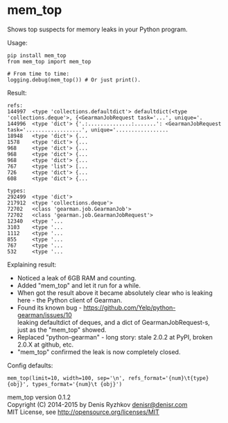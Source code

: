 mem_top
=======

Shows top suspects for memory leaks in your Python program.

Usage:

    pip install mem_top
    from mem_top import mem_top

    # From time to time:
    logging.debug(mem_top()) # Or just print().

Result:

    refs:
    144997  <type 'collections.defaultdict'> defaultdict(<type 'collections.deque'>, {<GearmanJobRequest task='...', unique='.
    144996  <type 'dict'> {'.:..............:.......': <GearmanJobRequest task='..................', unique='.................
    18948   <type 'dict'> {...
    1578    <type 'dict'> {...
    968     <type 'dict'> {...
    968     <type 'dict'> {...
    968     <type 'dict'> {...
    767     <type 'list'> [...
    726     <type 'dict'> {...
    608     <type 'dict'> {...

    types:
    292499  <type 'dict'>
    217912  <type 'collections.deque'>
    72702   <class 'gearman.job.GearmanJob'>
    72702   <class 'gearman.job.GearmanJobRequest'>
    12340   <type '...
    3103    <type '...
    1112    <type '...
    855     <type '...
    767     <type '...
    532     <type '...

Explaining result:

* Noticed a leak of 6GB RAM and counting.
* Added "mem_top" and let it run for a while.
* When got the result above it became absolutely clear who is leaking here - the Python client of Gearman.
* Found its known bug - https://github.com/Yelp/python-gearman/issues/10  
leaking defaultdict of deques, and a dict of GearmanJobRequest-s,  
just as the "mem_top" showed.
* Replaced "python-gearman" - long story: stale 2.0.2 at PyPI, broken 2.0.X at github, etc.
* "mem_top" confirmed the leak is now completely closed.

Config defaults:

    mem_top(limit=10, width=100, sep='\n', refs_format='{num}\t{type} {obj}', types_format='{num}\t {obj}')

mem_top version 0.1.2  
Copyright (C) 2014-2015 by Denis Ryzhkov <denisr@denisr.com>  
MIT License, see http://opensource.org/licenses/MIT
